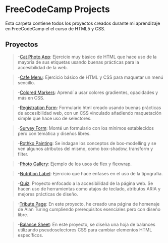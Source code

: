 # FreeCodeCamp Projects

Esta carpeta contiene todos los proyectos creados durante mi aprendizaje en FreeCodeCamp el el curso de HTML5 y CSS.

## Proyectos

>-[Cat Photo App](01.cat-photo-app):
>Ejercicio muy básico de HTML que hace uso de la mayoría de sus etiquetas usando buenas prácticas para la accesibilidad de la web.

>-[Cafe Menu](02.cafe-menu):
>Ejercicio básico de HTML y CSS para maquetar un menú sencillo.

>-[Colored Markers](03.colored-markers):
>Aprendí a usar colores gradientes, opacidades y más en CSS.

>-[Registration Form](04.registration-form):
>Formulario html creado usando buenas prácticas de accesibilidad web, con un CSS vinculado añadiendo maquetación simple que hace uso de selectores. 

>-[Survey Form](05.survey-form(certified_project)):
>Monté un formulario con los mínimos establecidos pero con temática y diseños libres.

>-[Rothko Painting](06.Rothko-painting(box-model)):
>Se indagan los conceptos de box-modelling y se ven algunos atributos del mismo, como box-shadow, transform y filter.

>-[Photo Gallery](07.photo-gallery):
>Ejemplo de los usos de flex y flexwrap.

>-[Nutrition Label](08.nutrition-label):
>Ejercicio que hace enfases en el uso de la tipografía.

>-[Quiz](09.quizz):
>Proyecto enfocado a la accesibilidad de la página web. Se hacen uso de herramientas como atajos de teclado, atributos ARIA y mejores prácticas de diseño.

>-[Tribute Page](10.tribute-page(certified_project)):
>En este proyecto, he creado una página de homenaje de Alan Turing cumpliendo prerequisitos esenciales pero con diseño libre.

>-[Balance Sheet](aaaa):
>En este proyecto, se diseña una hoja de balances utilizando pseudoselectores CSS para cambiar elementos HTML específicos.
